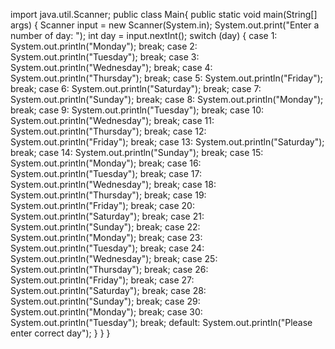 import java.util.Scanner;
public class Main{
public static void main(String[] args) {
Scanner input = new Scanner(System.in);
System.out.print("Enter a number of day: ");
int day = input.nextInt();
switch (day) {
case 1: System.out.println("Monday");
break;
case 2: System.out.println("Tuesday");
break;
case 3: System.out.println("Wednesday");
break;
case 4: System.out.println("Thursday");
break;
case 5: System.out.println("Friday");
break;
case 6: System.out.println("Saturday");
break;
case 7: System.out.println("Sunday");
break;
case 8: System.out.println("Monday");
break;
case 9: System.out.println("Tuesday");
break;
case 10: System.out.println("Wednesday");
break;
case 11: System.out.println("Thursday");
break;
case 12: System.out.println("Friday");
break;
case 13: System.out.println("Saturday");
break;
case 14: System.out.println("Sunday");
break;
case 15: System.out.println("Monday");
break;
case 16: System.out.println("Tuesday");
break;
case 17: System.out.println("Wednesday");
break;
case 18: System.out.println("Thursday");
break;
case 19: System.out.println("Friday");
break;
case 20: System.out.println("Saturday");
break;
case 21: System.out.println("Sunday");
break;
case 22: System.out.println("Monday");
break;
case 23: System.out.println("Tuesday");
break;
case 24: System.out.println("Wednesday");
break;
case 25: System.out.println("Thursday");
break;
case 26: System.out.println("Friday");
break;
case 27: System.out.println("Saturday");
break;
case 28: System.out.println("Sunday");
break;
case 29: System.out.println("Monday");
break;
case 30: System.out.println("Tuesday");
break;
default:
System.out.println("Please enter correct day");
}
}
}
